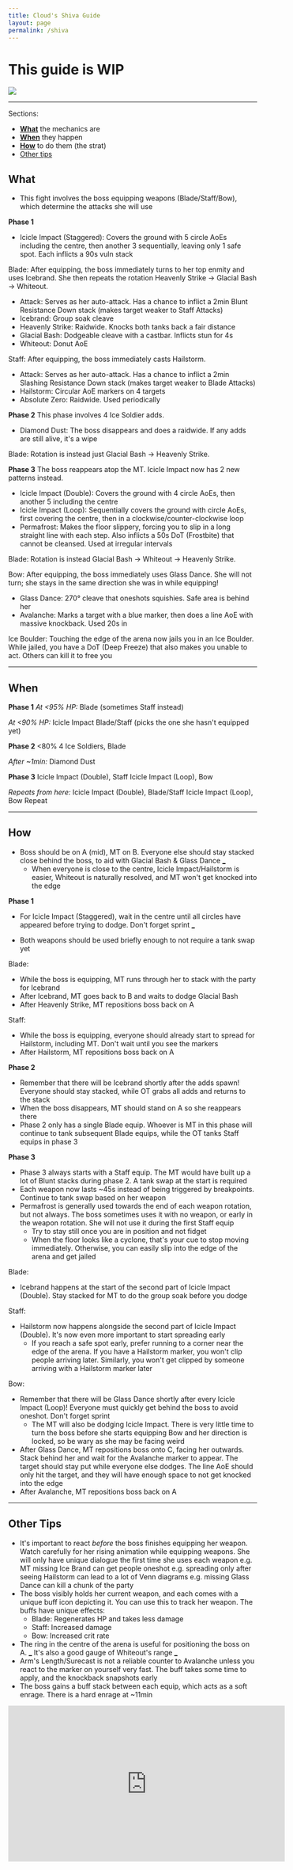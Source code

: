 ```yaml
---
title: Cloud's Shiva Guide
layout: page
permalink: /shiva
---
```


# This guide is WIP

![](../../images/banners/shiva.png)

---

Sections:

- [**What**](#what) the mechanics are
- [**When**](#when) they happen
- [**How**](#how) to do them (the strat)
- [Other tips](#other-tips)

## What

- This fight involves the boss equipping weapons (Blade/Staff/Bow), which determine the attacks she will use

**Phase 1**
- Icicle Impact (Staggered): Covers the ground with 5 circle AoEs including the centre, then another 3 sequentially, leaving only 1 safe spot. Each inflicts a 90s vuln stack

Blade:
After equipping, the boss immediately turns to her top enmity and uses Icebrand. She then repeats the rotation Heavenly Strike → Glacial Bash → Whiteout.
- Attack: Serves as her auto-attack. Has a chance to inflict a 2min Blunt Resistance Down stack (makes target weaker to Staff Attacks)
- Icebrand: Group soak cleave
- Heavenly Strike: Raidwide. Knocks both tanks back a fair distance
- Glacial Bash: Dodgeable cleave with a castbar. Inflicts stun for 4s
- Whiteout: Donut AoE

Staff:
After equipping, the boss immediately casts Hailstorm.
- Attack: Serves as her auto-attack. Has a chance to inflict a 2min Slashing Resistance Down stack (makes target weaker to Blade Attacks)
- Hailstorm: Circular AoE markers on 4 targets
- Absolute Zero: Raidwide. Used periodically

**Phase 2**
This phase involves 4 Ice Soldier adds.
- Diamond Dust: The boss disappears and does a raidwide. If any adds are still alive, it's a wipe

Blade:
Rotation is instead just Glacial Bash → Heavenly Strike.

**Phase 3**
The boss reappears atop the MT. Icicle Impact now has 2 new patterns instead.
- Icicle Impact (Double): Covers the ground with 4 circle AoEs, then another 5 including the centre
- Icicle Impact (Loop): Sequentially covers the ground with circle AoEs, first covering the centre, then in a clockwise/counter-clockwise loop
- Permafrost: Makes the floor slippery, forcing you to slip in a long straight line with each step. Also inflicts a 50s DoT (Frostbite) that cannot be cleansed. Used at irregular intervals

Blade:
Rotation is instead Glacial Bash → Whiteout → Heavenly Strike.

Bow:
After equipping, the boss immediately uses Glass Dance. She will not turn; she stays in the same direction she was in while equipping!
- Glass Dance: 270° cleave that oneshots squishies. Safe area is behind her
- Avalanche: Marks a target with a blue marker, then does a line AoE with massive knockback. Used 20s in

Ice Boulder:
Touching the edge of the arena now jails you in an Ice Boulder. While jailed, you have a DoT (Deep Freeze) that also makes you unable to act. Others can kill it to free you

---

## When

**Phase 1**
*At <95% HP:*
Blade (sometimes Staff instead)

*At <90% HP:*
Icicle Impact
Blade/Staff (picks the one she hasn't equipped yet)

**Phase 2** <80%
4 Ice Soldiers, Blade

*After ~1min:*
Diamond Dust

**Phase 3**
Icicle Impact (Double), Staff
Icicle Impact (Loop), Bow

*Repeats from here:*
Icicle Impact (Double), Blade/Staff
Icicle Impact (Loop), Bow
Repeat

---

## How

- Boss should be on A (mid), MT on B. Everyone else should stay stacked close behind the boss, to aid with Glacial Bash & Glass Dance [_](https://cdn.discordapp.com/attachments/460451504890052629/1179377778479616020/image.png)
  - When everyone is close to the centre, Icicle Impact/Hailstorm is easier, Whiteout is naturally resolved, and MT won't get knocked into the edge

**Phase 1**
- For Icicle Impact (Staggered), wait in the centre until all circles have appeared before trying to dodge. Don't forget sprint [_](https://cdn.discordapp.com/attachments/460451504890052629/1179375758343426080/circles.png)

- Both weapons should be used briefly enough to not require a tank swap yet

Blade:
- While the boss is equipping, MT runs through her to stack with the party for Icebrand
- After Icebrand, MT goes back to B and waits to dodge Glacial Bash
- After Heavenly Strike, MT repositions boss back on A

Staff:
- While the boss is equipping, everyone should already start to spread for Hailstorm, including MT. Don't wait until you see the markers
- After Hailstorm, MT repositions boss back on A

**Phase 2**
- Remember that there will be Icebrand shortly after the adds spawn! Everyone should stay stacked, while OT grabs all adds and returns to the stack
- When the boss disappears, MT should stand on A so she reappears there
- Phase 2 only has a single Blade equip. Whoever is MT in this phase will continue to tank subsequent Blade equips, while the OT tanks Staff equips in phase 3

**Phase 3**
- Phase 3 always starts with a Staff equip. The MT would have built up a lot of Blunt stacks during phase 2. A tank swap at the start is required
- Each weapon now lasts ~45s instead of being triggered by breakpoints. Continue to tank swap based on her weapon
- Permafrost is generally used towards the end of each weapon rotation, but not always. The boss sometimes uses it with no weapon, or early in the weapon rotation. She will not use it during the first Staff equip
  - Try to stay still once you are in position and not fidget
  - When the floor looks like a cyclone, that's your cue to stop moving immediately. Otherwise, you can easily slip into the edge of the arena and get jailed

Blade:
- Icebrand happens at the start of the second part of Icicle Impact (Double). Stay stacked for MT to do the group soak before you dodge

Staff:
- Hailstorm now happens alongside the second part of Icicle Impact (Double). It's now even more important to start spreading early
  - If you reach a safe spot early, prefer running to a corner near the edge of the arena. If you have a Hailstorm marker, you won't clip people arriving later. Similarly, you won't get clipped by someone arriving with a Hailstorm marker later

Bow:
- Remember that there will be Glass Dance shortly after every Icicle Impact (Loop)! Everyone must quickly get behind the boss to avoid oneshot. Don't forget sprint
  - The MT will also be dodging Icicle Impact. There is very little time to turn the boss before she starts equipping Bow and her direction is locked, so be wary as she may be facing weird
- After Glass Dance, MT repositions boss onto C, facing her outwards. Stack behind her and wait for the Avalanche marker to appear. The target should stay put while everyone else dodges. The line AoE should only hit the target, and they will have enough space to not get knocked into the edge
- After Avalanche, MT repositions boss back on A

---

## Other Tips

- It's important to react *before* the boss finishes equipping her weapon. Watch carefully for her rising animation while equipping weapons. She will only have unique dialogue the first time she uses each weapon
  e.g. MT missing Ice Brand can get people oneshot
  e.g. spreading only after seeing Hailstorm can lead to a lot of Venn diagrams
  e.g. missing Glass Dance can kill a chunk of the party
- The boss visibly holds her current weapon, and each comes with a unique buff icon depicting it. You can use this to track her weapon. The buffs have unique effects:
  - Blade: Regenerates HP and takes less damage
  - Staff: Increased damage
  - Bow: Increased crit rate
- The ring in the centre of the arena is useful for positioning the boss on A. [_](https://cdn.discordapp.com/attachments/460451504890052629/1179449770419425320/ring.png)
  It's also a good gauge of Whiteout's range [_](https://cdn.discordapp.com/attachments/460451504890052629/1179449790644363384/whiteout.png)
- Arm's Length/Surecast is not a reliable counter to Avalanche unless you react to the marker on yourself very fast. The buff takes some time to apply, and the knockback snapshots early
- The boss gains a buff stack between each equip, which acts as a soft enrage. There is a hard enrage at ~11min

<iframe width="560" height="315" src="https://www.youtube-nocookie.com/embed/YTMgGl40YUA" title="YouTube video player" frameborder="0" allow="accelerometer; autoplay; clipboard-write; encrypted-media; gyroscope; picture-in-picture; web-share" allowfullscreen></iframe>
